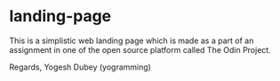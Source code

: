 # landing-page

This is a simplistic web landing page which is made as a part of an assignment in one of the open source platform called The Odin Project. 

Regards,
Yogesh Dubey
(yogramming)